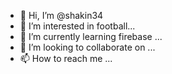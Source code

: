 - 👋 Hi, I’m @shakin34
- 👀 I’m interested in football...
- 🌱 I’m currently learning firebase ...
- 💞️ I’m looking to collaborate on ...
- 📫 How to reach me ...

<!---
shakin34/shakin34 is a ✨ special ✨ repository because its `README.md` (this file) appears on your GitHub profile.
You can click the Preview link to take a look at your changes.
--->
